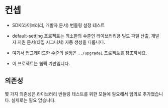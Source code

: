 # 컨셉

- SDK(라이브러리, 개발자 문서) 번들링 설정 테스트

- default-setting 프로젝트는 최소한의 수준인 라이브러리용 빌드 파일 산출, 개발자 지원 문서(타입 시그니처) 자동 생성을 다룹니다.

- 여기서 업그레이드한 수준의 설정은 `../upgrade1` 프로젝트를 참조하세요.

- 이 프로젝트는 웹팩 기반입니다.

## 의존성

몇 가지 의존성은 라이브러리 번들링 테스트를 위한 모듈에 필요해서 임의로 추가했습니다.
실제로는 필요 없습니다.
